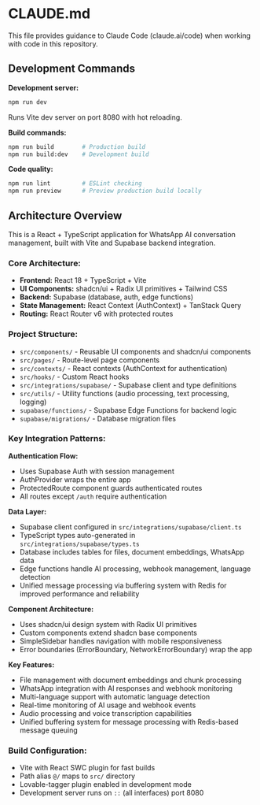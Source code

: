 # CLAUDE.md

This file provides guidance to Claude Code (claude.ai/code) when working with code in this repository.

## Development Commands

**Development server:**
```bash
npm run dev
```
Runs Vite dev server on port 8080 with hot reloading.

**Build commands:**
```bash
npm run build        # Production build
npm run build:dev    # Development build
```

**Code quality:**
```bash
npm run lint         # ESLint checking
npm run preview      # Preview production build locally
```

## Architecture Overview

This is a React + TypeScript application for WhatsApp AI conversation management, built with Vite and Supabase backend integration.

### Core Architecture:
- **Frontend:** React 18 + TypeScript + Vite
- **UI Components:** shadcn/ui + Radix UI primitives + Tailwind CSS
- **Backend:** Supabase (database, auth, edge functions)
- **State Management:** React Context (AuthContext) + TanStack Query
- **Routing:** React Router v6 with protected routes

### Project Structure:
- `src/components/` - Reusable UI components and shadcn/ui components
- `src/pages/` - Route-level page components 
- `src/contexts/` - React contexts (AuthContext for authentication)
- `src/hooks/` - Custom React hooks
- `src/integrations/supabase/` - Supabase client and type definitions
- `src/utils/` - Utility functions (audio processing, text processing, logging)
- `supabase/functions/` - Supabase Edge Functions for backend logic
- `supabase/migrations/` - Database migration files

### Key Integration Patterns:

**Authentication Flow:**
- Uses Supabase Auth with session management
- AuthProvider wraps the entire app
- ProtectedRoute component guards authenticated routes
- All routes except `/auth` require authentication

**Data Layer:**
- Supabase client configured in `src/integrations/supabase/client.ts`
- TypeScript types auto-generated in `src/integrations/supabase/types.ts`
- Database includes tables for files, document embeddings, WhatsApp data
- Edge functions handle AI processing, webhook management, language detection
- Unified message processing via buffering system with Redis for improved performance and reliability

**Component Architecture:**
- Uses shadcn/ui design system with Radix UI primitives
- Custom components extend shadcn base components
- SimpleSidebar handles navigation with mobile responsiveness
- Error boundaries (ErrorBoundary, NetworkErrorBoundary) wrap the app

**Key Features:**
- File management with document embeddings and chunk processing
- WhatsApp integration with AI responses and webhook monitoring
- Multi-language support with automatic language detection
- Real-time monitoring of AI usage and webhook events
- Audio processing and voice transcription capabilities
- Unified buffering system for message processing with Redis-based message queuing

### Build Configuration:
- Vite with React SWC plugin for fast builds
- Path alias `@/` maps to `src/` directory
- Lovable-tagger plugin enabled in development mode
- Development server runs on `::` (all interfaces) port 8080